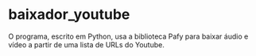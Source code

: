# baixador_youtube

O programa, escrito em Python, usa a biblioteca Pafy para baixar áudio e vídeo a partir de uma lista de URLs do Youtube.
